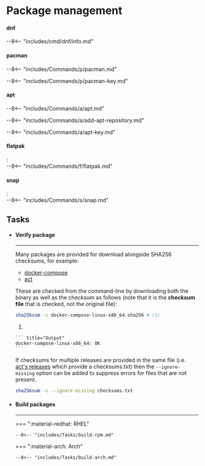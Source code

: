 # Package management

#### dnf

--8<-- "includes/cmd/dnf/info.md"


#### pacman

--8<-- "includes/Commands/p/pacman.md"

--8<-- "includes/Commands/p/pacman-key.md"


#### apt

--8<-- "includes/Commands/a/apt.md"

--8<-- "includes/Commands/a/add-apt-repository.md"

--8<-- "includes/Commands/a/apt-key.md"


#### flatpak
:   
    --8<-- "includes/Commands/f/flatpak.md"



#### snap
:   
    --8<-- "includes/Commands/s/snap.md"

## Tasks

<div class="grid cards" markdown>

-   #### Verify package

    ---

    Many packages are provided for download alongside SHA256 checksums, for example:

    -   [docker-compose](https://github.com/docker/compose/releases)
    -   [act](https://github.com/nektos/act)

    These are checked from the command-line by downloading both the binary as well as the checksum as follows (note that it is the **checksum file** that is checked, not the original file):

    ```sh
    sha256sum -c docker-compose-linux-x86_64.sha256 # (1) 
    ```

    1.  

        ``` title="Output"
        docker-compose-linux-x86_64: OK
        ```

    If checksums for multiple releases are provided in the same file (i.e. [act's releases](https://github.com/nektos/act/releases) which provide a checksums.txt) then the `--ignore-missing` option can be added to suppress errors for files that are not present.

    ```sh
    sha256sum -c --ignore-missing checksums.txt
    ```

-   #### Build packages

    ---

    === ":material-redhat: RHEL"

        --8<-- "includes/Tasks/build-rpm.md"

    === ":material-arch: Arch"

        --8<-- "includes/Tasks/build-arch.md"

</div>
